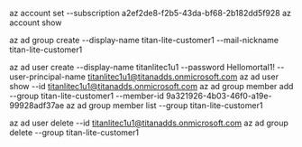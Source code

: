 

az account set --subscription a2ef2de8-f2b5-43da-bf68-2b182dd5f928
az account show

az ad group create --display-name titan-lite-customer1 --mail-nickname titan-lite-customer1

az ad user create --display-name titanlitec1u1 --password Hellomortal1! --user-principal-name titanlitec1u1@titanadds.onmicrosoft.com
az ad user show --id titanlitec1u1@titanadds.onmicrosoft.com
az ad group member add --group titan-lite-customer1 --member-id 9a321926-4b03-46f0-a19e-99928adf37ae
az ad group member list --group titan-lite-customer1

az ad user delete --id titanlitec1u1@titanadds.onmicrosoft.com
az ad group delete --group titan-lite-customer1